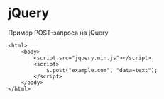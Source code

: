 # jQuery

Пример POST-запроса на jQuery

```markup
<html>
    <body>
        <script src="jquery.min.js"></script>
        <script>
            $.post("example.com", "data=text");
        </script>
    </body>
</html>
```
